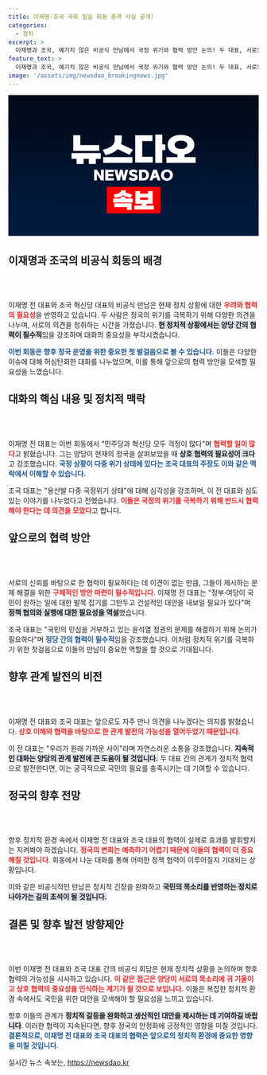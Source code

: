 ```yaml
---
title: 이재명·조국 국회 밀실 회동 충격 사실 공개!
categories:
  - 정치
excerpt: >
  이재명과 조국, 예기치 않은 비공식 만남에서 국정 위기와 협력 방안 논의! 두 대표, 서로의 의견에 깊이 공감하며 앞으로 잦은 소통을 예고했다. 정치 판도에 어떤 변화가 일어날지 기대!
feature_text: >
  이재명과 조국, 예기치 않은 비공식 만남에서 국정 위기와 협력 방안 논의! 두 대표, 서로의 의견에 깊이 공감하며 앞으로 잦은 소통을 예고했다. 정치 판도에 어떤 변화가 일어날지 기대!
image: '/assets/img/newsdao_breakingnews.jpg'
---
```


<p><img src="/assets/img/newsdao_breakingnews.jpg" alt="cryptoinkorea 속보" /></p>

<h2 data-ke-size="size26">이재명과 조국의 비공식 회동의 배경</h2>

<p data-ke-size="size16">&nbsp;</p>

<p><br>
이재명 전 대표와 조국 혁신당 대표의 비공식 만남은 현재 정치 상황에 대한 <b><span style="color: #ee2323;">우려와 협력의 필요성</span></b>을 반영하고 있습니다. 두 사람은 정국의 위기를 극복하기 위해 다양한 의견을 나누며, 서로의 의견을 청취하는 시간을 가졌습니다. <b><span style="background-color: #21538527;">현 정치적 상황에서는 양당 간의 협력이 필수적</span></b>임을 강조하며 대화의 중요성을 부각시켰습니다. </p>

<p><b><span style="color: #1a5490;">이번 회동은 향후 정국 운영을 위한 중요한 첫 발걸음으로 볼 수 있습니다.</span></b> 이들은 다양한 이슈에 대해 허심탄회한 대화를 나누었으며, 이를 통해 앞으로의 협력 방안을 모색할 필요성을 느꼈습니다.</p>

<h2 data-ke-size="size26">대화의 핵심 내용 및 정치적 맥락</h2>

<p data-ke-size="size16">&nbsp;</p>

<p><br>
이재명 전 대표는 이번 회동에서 "민주당과 혁신당 모두 걱정이 많다"며 <b><span style="color: #ee2323;">협력할 일이 많다</span></b>고 밝혔습니다. 그는 양당이 현재의 정국을 살펴보았을 때 <b><span style="background-color: #21538527;">상호 협력의 필요성이 크다</span></b>고 강조했습니다. <b><span style="color: #1a5490;">국정 상황이 다중 위기 상태에 있다는 조국 대표의 주장도 이와 같은 맥락에서 이해할 수 있습니다.</span></b></p>

<p>조국 대표는 "용산발 다중 국정위기 상태"에 대해 심각성을 강조하며, 이 전 대표와 심도 있는 이야기를 나누었다고 전했습니다. <b><span style="color: #ee2323;">이들은 국정의 위기를 극복하기 위해 반드시 협력해야 한다는 데 의견을 모았다</span></b>고 합니다.</p>

<h2 data-ke-size="size26">앞으로의 협력 방안</h2>

<p data-ke-size="size16">&nbsp;</p>

<p><br>
서로의 신뢰를 바탕으로 한 협력이 필요하다는 데 이견이 없는 만큼, 그들이 제시하는 문제 해결을 위한 <b><span style="color: #ee2323;">구체적인 방안 마련이 필수적입니다</span></b>. 이재명 전 대표는 "정부·여당이 국민이 원하는 일에 대한 발목 잡기를 그만두고 건설적인 대안을 내보일 필요가 있다"며 <b><span style="background-color: #21538527;">정책 협의와 실행에 대한 필요성을 역설</span></b>했습니다.</p>

<p>조국 대표는 "국민의 민심을 거부하고 있는 윤석열 정권의 문제를 해결하기 위해 논의가 필요하다"며 <b><span style="color: #1a5490;">정당 간의 협력이 필수적</span></b>임을 강조했습니다. 이처럼 정치적 위기를 극복하기 위한 첫걸음으로 이들의 만남이 중요한 역할을 할 것으로 기대됩니다.</p>

<h2 data-ke-size="size26">향후 관계 발전의 비전</h2>

<p data-ke-size="size16">&nbsp;</p>

<p><br>
이재명 전 대표와 조국 대표는 앞으로도 자주 만나 의견을 나누겠다는 의지를 밝혔습니다. <b><span style="color: #ee2323;">상호 이해와 협력을 바탕으로 한 관계 발전의 가능성을 열어두었기 때문입니다</span></b>.</p>

<p>이 전 대표는 "우리가 원래 가까운 사이"라며 자연스러운 소통을 강조했습니다. <b><span style="background-color: #21538527;">지속적인 대화는 양당의 관계 발전에 큰 도움이 될 것입니다.</span></b> 두 대표 간의 관계가 정치적 협력으로 발전한다면, 이는 궁극적으로 국민의 필요를 충족시키는 데 기여할 수 있습니다.</p>

<h2 data-ke-size="size26">정국의 향후 전망</h2>

<p data-ke-size="size16">&nbsp;</p>

<p><br>
향후 정치적 환경 속에서 이재명 전 대표와 조국 대표의 협력이 실제로 효과를 발휘할지는 지켜봐야 하겠습니다. <b><span style="color: #ee2323;">정국의 변화는 예측하기 어렵기 때문에 이들의 협력이 더 중요해질 것입니다</span></b>. 회동에서 나눈 대화를 통해 어떠한 정책 협력이 이루어질지 기대되는 상황입니다.</p>

<p>이와 같은 비공식적인 만남은 정치적 긴장을 완화하고 <b><span style="background-color: #21538527;">국민의 목소리를 반영하는 정치로 나아가는 길의 초석이 될 것입니다.</span></b> </p>

<h2 data-ke-size="size26">결론 및 향후 발전 방향제안</h2>

<p data-ke-size="size16">&nbsp;</p>

<p><br>
이번 이재명 전 대표와 조국 대표 간의 비공식 회담은 현재 정치적 상황을 논의하며 향후 협력의 가능성을 시사하고 있습니다. <b><span style="color: #ee2323;">이 같은 접근은 양당이 서로의 목소리에 귀 기울이고 상호 협력의 중요성을 인식하는 계기가 될 것으로 보입니다.</span></b> 이들은 복잡한 정치적 환경 속에서도 국민을 위한 대안을 모색해야 할 필요성을 느끼고 있습니다.</p>

<p>향후 이들의 관계가 <b><span style="background-color: #21538527;">정치적 갈등을 완화하고 생산적인 대안을 제시하는 데 기여하길 바랍니다</span></b>. 이러한 협력이 지속된다면, 향후 정국의 안정화에 긍정적인 영향을 미칠 것입니다. <b><span style="color: #1a5490;">결론적으로, 이재명 전 대표와 조국 대표의 협력은 앞으로의 정치적 환경에 중요한 영향을 미칠 것입니다</span></b>.</p>
실시간 뉴스 속보는, <a href="https://newsdao.kr" rel="dofollow">https://newsdao.kr</a>



